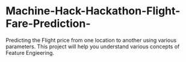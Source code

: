 # Machine-Hack-Hackathon-Flight-Fare-Prediction-
Predicting the Flight price from one location to another using various parameters. This project will help you understand various concepts of Feature Engieering.
